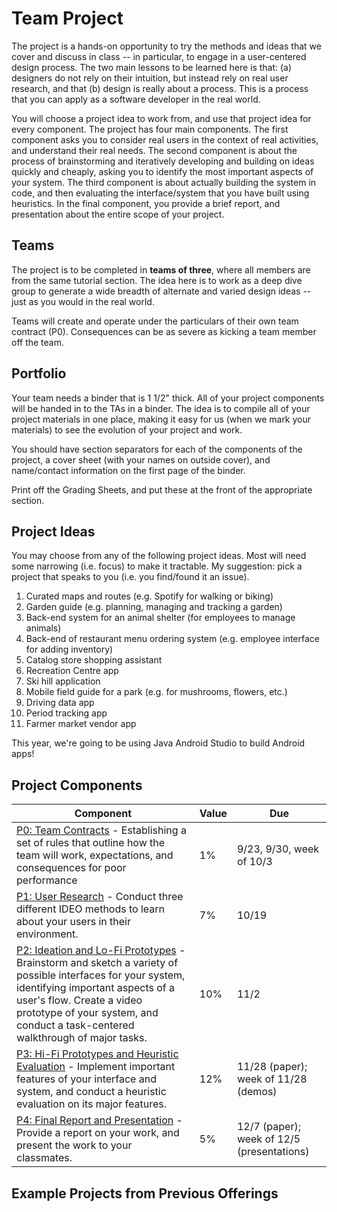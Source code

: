 # Team Project

The project is a hands-on opportunity to try the methods and ideas that we cover and discuss in class -- in particular, to engage in a user-centered design process. The two main lessons to be learned here is that: (a) designers do not rely on their intuition, but instead rely on real user research, and that (b) design is really about a process. This is a process that you can apply as a software developer in the real world.

You will choose a project idea to work from, and use that project idea for every component. The project has four main components. The first component asks you to consider real users in the context of real activities, and understand their real needs. The second component is about the process of brainstorming and iteratively developing and building on ideas quickly and cheaply, asking you to identify the most important aspects of your system. The third component is about actually building the system in code, and then evaluating the interface/system that you have built using heuristics. In the final component, you provide a brief report, and presentation about the entire scope of your project.

## Teams

The project is to be completed in **teams of three**, where all members are from the same tutorial section. The idea here is to work as a deep dive group to generate a wide breadth of alternate and varied design ideas -- just as you would in the real world.

Teams will create and operate under the particulars of their own team contract (P0). Consequences can be as severe as kicking a team member off the team.

## Portfolio

Your team needs a binder that is 1 1/2" thick. All of your project components will be handed in to the TAs in a binder. The idea is to compile all of your project materials in one place, making it easy for us (when we mark your materials) to see the evolution of your project and work.

You should have section separators for each of the components of the project, a cover sheet (with your names on outside cover), and name/contact information on the first page of the binder.

Print off the Grading Sheets, and put these at the front of the appropriate section.

## Project Ideas
You may choose from any of the following project ideas. Most will need some narrowing (i.e. focus) to make it tractable. My suggestion: pick a project that speaks to you (i.e. you find/found it an issue).

1. Curated maps and routes (e.g. Spotify for walking or biking)
2. Garden guide (e.g. planning, managing and tracking a garden)
3. Back-end system for an animal shelter (for employees to manage animals)
4. Back-end of restaurant menu ordering system (e.g. employee interface for adding inventory)
5. Catalog store shopping assistant
6. Recreation Centre app
7. Ski hill application
8. Mobile field guide for a park (e.g. for mushrooms, flowers, etc.)
9. Driving data app
10. Period tracking app
11. Farmer market vendor app

This year, we're going to be using Java Android Studio to build Android apps!

<!--
* Kid-friendly Web Browser: design a web browser for young children.
* Cooking Instructor: design a system that can be used to prepare and cook a recipe.
* Bus ticking kiosk: design a system for travellers in the terminal building.
* Course registration system: redesign PeopleSoft!
* Something of your choosing (note that this choice needs to be cleared by your TA by the time P0 is due)
*
-->

## Project Components
| Component | Value | Due |
| --------- | ----- | --- |
| [P0: Team Contracts](p0.md) - Establishing a set of rules that outline how the team will work, expectations, and consequences for poor performance | 1% | 9/23, 9/30, week of 10/3 |
| [P1: User Research](p1.md) - Conduct three different IDEO methods to learn about your users in their environment. | 7% | 10/19 |
| [P2: Ideation and Lo-Fi Prototypes](p2.md) - Brainstorm and sketch a variety of possible interfaces for your system, identifying important aspects of a user's flow. Create a video prototype of your system, and conduct a task-centered walkthrough of major tasks. | 10% | 11/2 |
| [P3: Hi-Fi Prototypes and Heuristic Evaluation](p3.md) - Implement important features of your interface and system, and conduct a heuristic evaluation on its major features. | 12% | 11/28 (paper); week of 11/28 (demos) |
| [P4: Final Report and Presentation](p4.md) - Provide a report on your work, and present the work to your classmates. | 5% | 12/7 (paper); week of 12/5 (presentations) |

## Example Projects from Previous Offerings
